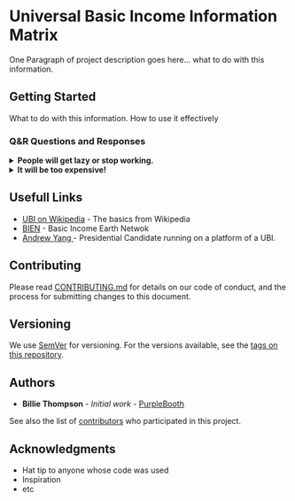 

# Universal Basic Income Information Matrix


One Paragraph of project description goes here... what to do with this information.

## Getting Started

What to do with this information. How to use it effectively

### Q&R Questions and Responses



<details>
  <summary> <b> People will get lazy or stop working.</b></summary>

---
  
Motivation is a tricky thing but something that has been studied quite extensively. Imagine your mother cooks you your favorite meal because she loves you, and after, to thank her, you put a $50 bill on the table. No one would ever actually do that, right? Why? Because her motivation for the meal was not extrinsic in motivation. Paying her might even lead to her never wanting to cook for you again. The takeaway is that motivations are not always driven by money - they can be to a point, certainly, but beyond survival and basic needs, people act for different reasons. 

![Maslow’s Hierarchy of Needs — Wikimedia Commons](https://cdn-images-1.medium.com/max/800/0*fssc9tSDEq5pmH8G.png)


<b>Further reading on the subject</b><br>
[“If we no longer force people to work to meet their basic needs, won’t they stop working?”](https://medium.com/basic-income/if-we-no-longer-force-people-to-work-to-meet-their-basic-needs-won-t-they-stop-working-3996442b7585)

---

  </details>



<details>
  <summary> <b> It will be too expensive! </b></summary>
  
 ---
 
The cost od a universal basic income is not a simple calculation of adding up all the people and then multiplying it by the proposed payment. Although the intent of UBI is that it is given to everyone, not everyone keeps it, only those who are deemed to need it. There are many simple ways to build this into a UBI program; a negative tax, or a tax clawback to name just two. Also, UBI would replace many existing programs intended to mitigate poverty.The numbers work out. 
  
<b>Further reading on the subject</b><br>
[“The Cost of Universal Basic Income is the Net Transfer Amount, Not the Gross Price Tag”](http://www.scottsantens.com/the-cost-of-universal-basic-income-is-the-net-transfer-amount-not-the-gross-price-tag)
  
---
  </details>






## Usefull Links

* [UBI on Wikipedia](https://en.wikipedia.org/wiki/Basic_income) - The basics from Wikipedia
* [BIEN](https://basicincome.org/basic-income/) - Basic Income Earth Netwok
* [Andrew Yang ](https://www.yang2020.com/what-is-ubi/) -  Presidential Candidate running on a platform of a UBI.

## Contributing

Please read [CONTRIBUTING.md](https://gist.github.com/PurpleBooth/b24679402957c63ec426) for details on our code of conduct, and the process for submitting changes to this document.

## Versioning

We use [SemVer](http://semver.org/) for versioning. For the versions available, see the [tags on this repository](https://github.com/your/project/tags). 

## Authors

* **Billie Thompson** - *Initial work* - [PurpleBooth](https://github.com/PurpleBooth)

See also the list of [contributors](https://github.com/your/project/contributors) who participated in this project.



## Acknowledgments

* Hat tip to anyone whose code was used
* Inspiration
* etc

